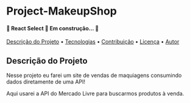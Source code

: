# Project-MakeupShop

<h4> 
	🚧  React Select 🚀 Em construção...  🚧
</h4>

 <a href="#descricao">Descrição do Projeto</a> • 
 <a href="#tecnologias">Tecnologias</a> • 
 <a href="#contribuicao">Contribuição</a> • 
 <a href="#licenc-a">Licença</a> • 
 <a href="#autor">Autor</a>
</p>

## Descrição do Projeto

<p>Nesse projeto eu farei um site de vendas de maquiagens consumindo dados diretamente de uma API!</p>
<p>Aqui usarei a API do Mercado Livre para buscarmos produtos à venda.</>
 
 <p>
